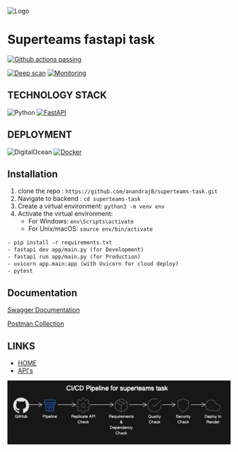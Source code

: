 ![Logo](https://cdn.prod.website-files.com/640a0e9bc8266025f05af760/64b128cb47630984c4b9baef_superteams_logo_dark.png)



# Superteams fastapi task


[![Github actions passing](https://img.shields.io/badge/CI%20Github%20Actions%20-passing-brightgreen)](https://github.com/anandrajB/superteams-task/actions)

[![Deep scan](https://img.shields.io/badge/deepscan-good-green)](https://deepscan.io/dashboard/)
[![Monitoring](https://img.shields.io/badge/monitoring-ready-blue)](https://uptime.betterstack.com/team/126444/monitors/2745793)



## TECHNOLOGY STACK
![Python](https://img.shields.io/badge/python-3670A0?style=for-the-badge&logo=python&logoColor=ffdd54)
[![FastAPI](https://img.shields.io/badge/FastAPI-009485.svg?logo=fastapi&logoColor=white)](#)

## DEPLOYMENT 
![DigitalOcean](https://img.shields.io/badge/DigitalOcean-%230167ff.svg?style=for-the-badge&logo=digitalOcean&logoColor=white)
[![Docker](https://img.shields.io/badge/Docker-2496ED?logo=docker&logoColor=fff)](#)



## Installation


1. clone the repo : `https://github.com/anandrajB/superteams-task.git`
2. Navigate to backend  : `cd superteams-task`
3. Create a virtual environment: `python3 -m venv env`
4. Activate the virtual environment:
   - For Windows: `env\Scripts\activate`
   - For Unix/macOS: `source env/bin/activate`

```
- pip install -r requirements.txt
- fastapi dev app/main.py (for Development)
- fastapi run app/main.py (for Production)
- uvicorn app.main:app (with Uvicorn for cloud deploy)
- pytest
```
 
## Documentation

[Swagger Documentation](https://superteams-task.onrender.com/docs)

[Postman Collection](https://documenter.getpostman.com/view/11858287/2sAY4xCNNw)


## LINKS 

- [HOME](https://superteams-task.onrender.com/)
- [API's](https://superteams-task.onrender.com/docs/)



![CI/CD](ci.png)